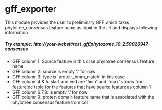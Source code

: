 # gff_exporter
 This module provides the user to preliminary GFF which takes phylotree_consensus feature name as input in the url and displays following information
##### Try example: http://your-websit/test_gff/phytozome_10_2.59026947-consensus

* GFF column 1: Source feature in this case phylotree consensus feature name
* GFF column 2: source is empty '.' for now
* GFF column 3: type is 'protein_hmm_match' in this case
* GFF column 4 & 5: start and end are 'fmin' and 'fmax' values from featureloc table for the features that have source feature as column 1 
* GFF column 6,7,8: is empty '.' for now
* GFF column 9: protein domain feature name that is associated with the phylotree consensus feature from col 1
